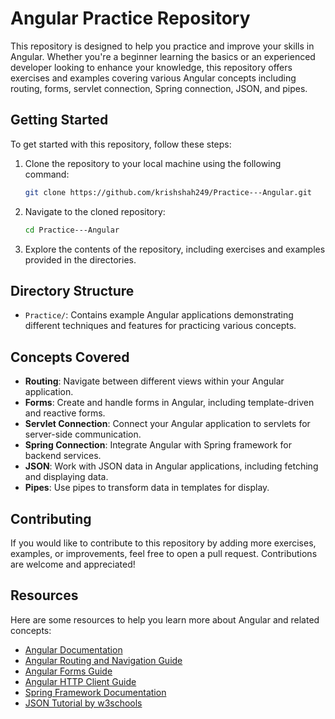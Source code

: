 # Angular Practice Repository

This repository is designed to help you practice and improve your skills in Angular. Whether you're a beginner learning the basics or an experienced developer looking to enhance your knowledge, this repository offers exercises and examples covering various Angular concepts including routing, forms, servlet connection, Spring connection, JSON, and pipes.

## Getting Started

To get started with this repository, follow these steps:

1. Clone the repository to your local machine using the following command:

    ```bash
    git clone https://github.com/krishshah249/Practice---Angular.git
    ```

2. Navigate to the cloned repository:

    ```bash
    cd Practice---Angular
    ```

3. Explore the contents of the repository, including exercises and examples provided in the directories.

## Directory Structure

- `Practice/`: Contains example Angular applications demonstrating different techniques and features for practicing various concepts.

## Concepts Covered

- **Routing**: Navigate between different views within your Angular application.
- **Forms**: Create and handle forms in Angular, including template-driven and reactive forms.
- **Servlet Connection**: Connect your Angular application to servlets for server-side communication.
- **Spring Connection**: Integrate Angular with Spring framework for backend services.
- **JSON**: Work with JSON data in Angular applications, including fetching and displaying data.
- **Pipes**: Use pipes to transform data in templates for display.

## Contributing

If you would like to contribute to this repository by adding more exercises, examples, or improvements, feel free to open a pull request. Contributions are welcome and appreciated!

## Resources

Here are some resources to help you learn more about Angular and related concepts:

- [Angular Documentation](https://angular.io/docs)
- [Angular Routing and Navigation Guide](https://angular.io/guide/router)
- [Angular Forms Guide](https://angular.io/guide/forms)
- [Angular HTTP Client Guide](https://angular.io/guide/http)
- [Spring Framework Documentation](https://spring.io/projects/spring-framework)
- [JSON Tutorial by w3schools](https://www.w3schools.com/js/js_json_intro.asp)
